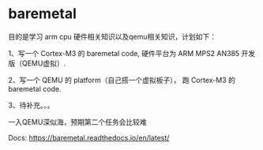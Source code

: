 # baremetal
目的是学习 arm cpu 硬件相关知识以及qemu相关知识，计划如下： 

1、写一个 Cortex-M3 的 baremetal code, 硬件平台为 ARM MPS2 AN385 开发版（QEMU虚拟）.

2、写一个 QEMU 的 platform（自己搭一个虚拟板子）， 跑 Cortex-M3 的 baremetal code. 

3、待补充。。。

一入QEMU深似海，预期第二个任务会比较难

Docs:
    https://baremetal.readthedocs.io/en/latest/
